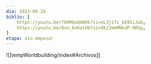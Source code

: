 ```yaml
---
dia: 2023-08-24
biblio: [
	https://youtu.be/f8HMbeQmN9k?si=eL3j1fi_kE95iJob,
	https://youtu.be/8sn_6xKotUU?si=9k2JmmMNkdP-9R5p,
]
etapa: sin-empezar
---
```









![[tempWorldbuilding/index#Archivos]]